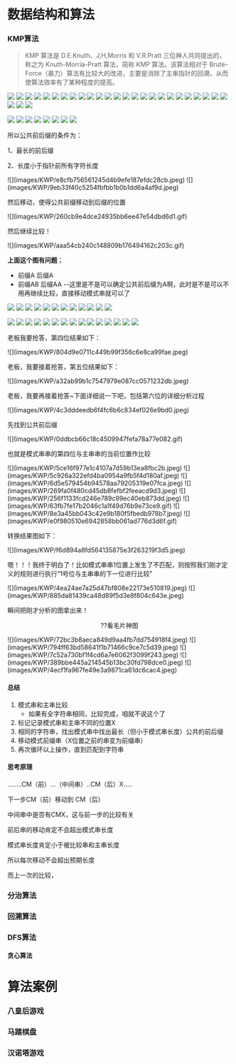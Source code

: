 # 数据结构和算法



### KMP算法

> KMP 算法是 D.E.Knuth、J,H,Morris 和 V.R.Pratt 三位神人共同提出的，称之为 Knuth-Morria-Pratt 算法，简称 KMP 算法。该算法相对于 Brute-Force（暴力）算法有比较大的改进，主要是消除了主串指针的回溯，从而使算法效率有了某种程度的提高。

[KMP算法]: https://www.sohu.com/a/336648975_453160

![](images/KWP/ac42a5a0d622448d829c103dd090a4b4.jpeg)
![](images/KWP/d1dc04a6898f47afbcf0a282282c8783.jpeg)
![](images/KWP/2fd0925dae1d420aaaeb0da6d228730d.jpeg)
![](images/KWP/1765ddd86e6a4584adbc8598fac1a15d.jpeg)
![](images/KWP/a72fb351b5e74bc4877c90aeddad2841.jpeg)
![](images/KWP/28faa3308fcc4effb63f9f1870a7b324.jpeg)
![](images/KWP/ca194c56d14b4e14b5aa454715088246.jpeg)
![](images/KWP/b69d113c64f74fb885c225515babf6e9.gif)
![](images/KWP/29fd912afed9427ea29f352e0490d23d.jpeg)
![](images/KWP/cfed893e7abd42d6b7ada497713af1b3.jpeg)
![](images/KWP/4db8a32f54b44bb184226090316eacf2.jpeg)
![](images/KWP/8d49e933951744b89c0ee59cbdbde292.jpeg)
![](images/KWP/38e37abb41504659895a6bb6413aff9e.jpeg)
![](images/KWP/8252250502c1437f93a3316d181dd961.jpeg)
![](images/KWP/725a6dbaa66a42e595195177598fcf1a.jpeg)
![](images/KWP/8a9eabcd6b21421cbb669cd9ab69f048.jpeg)
![](images/KWP/8f20e83b70254fa6a026f7368852e585.jpeg)
![](images/KWP/325ae835341649ea9e887badc01b6c39.jpeg)
![](images/KWP/562a2fe4a7394d788e92abb81da547b2.jpeg)
![](images/KWP/e0fae3c781254aefb77db951a056273f.jpeg)
![](images/KWP/d18ebeab782f4fb29ef9f62cb301ba56.jpeg)
![](images/KWP/0e51efda4a3c41458a68fd8b3f9db07f.gif)
![](images/KWP/af3f74cb6ba948b78591eb61a361a0e6.jpeg)
![](images/KWP/47782779a36c45e4b777fb47587ce539.jpeg)
![](images/KWP/3b7f9375bb77431484b67da7101b5529.gif)
![](images/KWP/97e5f54015654ca49b87c61cbab2550a.jpeg)
![](images/KWP/bc88ed31c9c144358920ee0677eb8d65.jpeg)
![](images/KWP/cdd2b831db86416d862635e1ee73c13a.gif)

![](images/KWP/2c398b5dabb4469da60dcd3773b630b9.jpeg)
![](images/KWP/2ce3570cff1f4a999d2c91fb85375caf.jpeg)
![](images/KWP/06b731b37e244248bc0e622b0738c063.jpeg)
![](images/KWP/710e385d19e545edb9db89c123c8b365.gif)
![](images/KWP/b0c9cb5e429a468eb689eb0593ed83d6.jpeg)
![](images/KWP/e05b228d070843afa82bdbf3562c1d2f.jpeg)
![](images/KWP/96333bdca42948249e4a7a6fcb0a7079.jpeg)
![](images/KWP/1765328d9761443d989166298c99757b.jpeg)
<p style="text-align: left;"><span>所以公共前后缀的条件为：</span></p> 
<p style="text-align: left;"><span>1、最长的前<span>后</span>缀</span></p> 
<p style="text-align: left;"><span>2、长度小于指针前所有字符长度</span></p> 
![](images/KWP/e8cfb756561245d4b9efe187efdc28cb.jpeg)
![](images/KWP/9eb33f40c5254fbfbb1b0b1dd6a4af9d.jpeg)
<p style="text-align: left;"><span>然后移动，使得公共前缀移动到后缀的位置</span></p> 
![](images/KWP/260cb9e4dce24935bb6ee47e54dbd6d1.gif)
<p style="text-align: left;"><span>然后继续比较！</span></p> 
![](images/KWP/aaa54cb240c148809b176494162c203c.gif)

**上面这个图有问题**；

- 前缀A  后缀A
- 前缀AB  后缀AA  --这里是不是可以确定公共前后缀为A啊，此时是不是可以不用再继续比较，直接移动模式串就可以了

![](images/KWP/0a8425bbee414c038b51a41f7cc98060.jpeg)
![](images/KWP/618a9905e2b64b8eb0b656186ae2c3aa.jpeg)
![](images/KWP/1712792fb9224d00bb298e8e880bd429.jpeg)
![](images/KWP/e01d2081b438482288c93e842fd62198.jpeg)
![](images/KWP/fbcf32133b224a0f87b8d04d208999f0.jpeg)
![](images/KWP/5c6a495d5d934bb48d0f59d588038f3a.jpeg)
![](images/KWP/91fe7748a72d430c8698dc2f010c94d9.jpeg)
![](images/KWP/5372e24957a94c9dbfa46d371e951a47.jpeg)
![](images/KWP/ef0a74b9baab4f759332d6ea1e2f9ae2.jpeg)
![](images/KWP/ab452ee6a2a24162bf18f063301ed94b.jpeg)
![](images/KWP/b127391b275944b592fe92097e566033.jpeg)
![](images/KWP/0265cd034a8b495087f246d1c272364f.jpeg)

![](images/KWP/7afad62a72ea4a24a5679bd286b0696a.jpeg)
![](images/KWP/ee14aefa94a041198c3fb95cb464630b.gif)
![](images/KWP/c393287772c34a28940c6dd272f31c4f.jpeg)
![](images/KWP/c5ec4cf90bd84b6b92844dc3edc6ee89.jpeg)
![](images/KWP/4228ed1a44d54b15a4a4eee81c554f3e.jpeg)
![](images/KWP/876e2ec8d4564ec1a3e15e9e1eb8c9b4.jpeg)
![](images/KWP/bce5a6ae3abf41b78b4e010a99d893c5.jpeg)
![](images/KWP/e1d56f95c3d94ffc9fb268e2d2531f5b.jpeg)
![](images/KWP/096aec7f93ff4e7abe1986e96f0cb089.jpeg)
![](images/KWP/91d6084272eb448c83a1038fe1dab944.jpeg)
![](images/KWP/6ae90b0f4a97466e8cbd1d8681bc5dac.jpeg)
![](images/KWP/ec3143189ba64fcfb2324922353e6cca.jpeg)
![](images/KWP/f3fa809f25f243a5a2f0d37d242dda54.jpeg)
![](images/KWP/c9545b8069e64f31886da41174d9430c.jpeg)
![](images/KWP/c32e50663d184c0397f8bbe882c6e88d.gif)

<p style="text-align: left;"><span>老板我要抢答，第四位结果如下：</span></p> 
![](images/KWP/804d9e0711c449b99f356c6e8ca99fae.jpeg)
<p style="text-align: left;"><span>老板，我要接着抢答，第五位结果如下：</span></p> 
![](images/KWP/a32ab99b1c7547979e087cc0571232db.jpeg)
<p style="text-align: left;"><span>老板，我要再接着抢答~下面详细说一下吧，包括第六位的详细分析过程</span></p> 
![](images/KWP/4c3dddeedb6f4fc6b6c834ef026e9bd0.jpeg)
<p style="text-align: left;"><span>先找到公共前后缀</span></p> 
![](images/KWP/0ddbcb66c18c4509947fefa78a77e082.gif)
<p style="text-align: left;"><span>也就是模式串串的第四位与主串串的当前位置作比较</span></p> 
![](images/KWP/5ce16f977e1c4107a7d59b13ea8fbc2b.jpeg)
![](images/KWP/5c926a322efd4ba0954a9fb5f4d180af.jpeg)
![](images/KWP/6d5e579454b94578aa79205319e07fca.jpeg)
![](images/KWP/269fa0f480cd45db8fefbf2feeacd9d3.jpeg)
![](images/KWP/256f1133fcd246e789c99ec40eb873dd.jpeg)
![](images/KWP/63fb7fe17b2046c1a1f49d76b9e73ce9.gif)
![](images/KWP/8e3a45bb043c42e9b180f5fbedb978b7.jpeg)
![](images/KWP/e0f980510e6942858bb061ad776d3d6f.gif)
<p style="text-align: left;"><span>转换结果图如下：</span></p> 
![](images/KWP/f6d894a8fd564135875e3f263219f3d5.jpeg)
<p style="text-align: left;"><span>嗯！！！我终于明白了！比如模式串串1位置上发生了不匹配，则按照我们刚才定义的规则进行执行“1号位与主串串的下一位进行比较”</span></p> 
![](images/KWP/4ea24ae7a25d47bf808e22173e510819.jpeg)
![](images/KWP/885da81439ca48d89f5d3e8f804c643e.jpeg)

<p style="text-align: left;"><span>瞬间把刚才分析的图拿出来！</span></p> 
<p style="text-align: center;"><span>??看毛片神图</span></p> 
![](images/KWP/72bc3b8aeca849d9aa4fb7dd754918f4.jpeg)
![](images/KWP/794ff63bd58641f1b71466c9ce7c5d39.jpeg)
![](images/KWP/7c52a730bf1f4cd6a7e6062f3099f243.jpeg)
![](images/KWP/389bbe445a214545b13bc30fd798dce0.jpeg)
![](images/KWP/4ecf1fa967fe49e3a9871ca61dc6cac4.jpeg)



#### 总结

1. 模式串和主串比较
   - 如果有全字符串相同，比较完成，咱就不说这个了
2. 标记记录模式串和主串不同的位置X
3. 相同的字符串，找出模式串中找出最长（但小于模式串长度）公共的前后缀
4. 移动模式前缀串（X位置之前的串变为前缀串）
5. 再次循环以上操作，直到匹配到字符串



#### 思考原理

........CM（前）...（中间串）..CM（后）X.....

下一步CM（前）移动到 CM（后）

中间串中是否有CMX，这与前一步的比较有关

前后串的移动肯定不会超出模式串长度

模式串长度肯定小于被比较串和主串长度

所以每次移动不会超出预期长度

而上一次的比较，













### 分治算法

### 回溯算法

### DFS算法

#### 贪心算法



# 算法案例

### 八皇后游戏

### 马踏棋盘

### 汉诺塔游戏